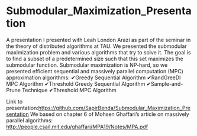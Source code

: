 # Submodular_Maximization_Presentation

A presentation I presented with Leah London Arazi as part of the seminar in the theory of distributed algorithms at TAU.
We presented the submodular maximization problem and various algorithms that try to solve it. The goal is to find a subset of a predetermined size such that this set maximizes the submodular function.
Submodular maximization is NP-hard, so we presented efficient sequential and massively parallel computation (MPC) approximation algorithms:
✔Greedy Sequential Algorithm ✔RandGreeDI MPC Algorithm ✔Threshold Greedy Sequential Algorithm ✔Sample-and-Prune Technique ✔Threshold MPC Algorithm

Link to presentation:https://github.com/SapirBenda/Submodular_Maximization_Presentation 
We based on chapter 6 of Mohsen Ghaffari’s article on massively parallel algorithms: http://people.csail.mit.edu/ghaffari/MPA19/Notes/MPA.pdf
